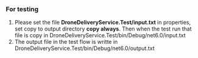 
### For testing

1. Please set the file **DroneDeliveryService.Test/input.txt** in properties, set copy to output directory  **copy always**. Then when the test run that file is copy in DroneDeliveryService.Test/bin/Debug/net6.0/input.txt
3. The output file in the test flow is writte in DroneDeliveryService.Test/bin/Debug/net6.0/output.txt
